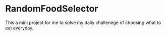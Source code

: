 # RandomFoodSelector
This a mini project for me to solve my daily challenege of choosing what to eat everyday.
